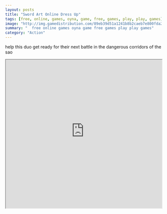 ```yaml
---
layout: posts
title: "Sword Art Online Dress Up"
tags: [free, online, games, oyna, game, free, games, play, play, games]
image: "http://img.gamedistribution.com/89eb39d51a1241b8b2caeb7e800fda28.jpg"
summary: "  free online games oyna game free games play play games"
category: "Action"
---
```


help this duo get ready for their next battle in the dangerous corridors of the sao

<iframe width="100%" height="480px;" src="http://flash.gamedistribution.com?game=89eb39d51a1241b8b2caeb7e800fda28"></iframe>